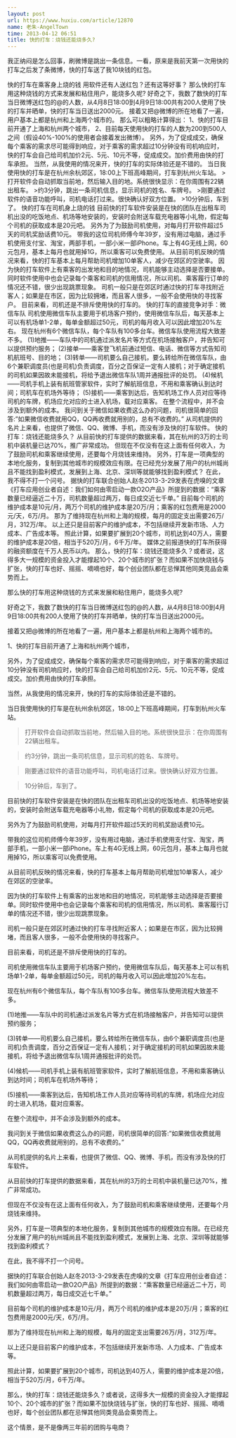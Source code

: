 ```yaml
---
layout: post
url: https://www.huxiu.com/article/12870
name: 老朱-AngelTown
time: 2013-04-12 06:51
title: 快的打车：烧钱还能烧多久?
---
```

我正纳闷是怎么回事，刷微博是跳出一条信息。一看，原来是我前天第一次用快的打车之后发了条微博，快的打车送了我10块钱的红包。

快的打车在乘客身上烧的钱 用软件还有人送红包？还有这等好事？ 那么快的打车用这种烧钱的方式来发展和粘住用户，能烧多久呢? 好奇之下，我数了数快的打车当日微博送红包的@的人数，从4月8日18:00到4月9日18:00共有200人使用了快的打车并晒单，快的打车当日送出2000元。 接着又把@微博的所在地看了一遍，用户基本上都是杭州和上海两个城市的。 那么可以粗略计算得出： 1、快的打车目前开通了上海和杭州两个城市， 2、目前每天使用快的打车的人数为200到500人之间（假设40%-100%的使用者会接着发出微博）。 另外，为了促成成交，确保每个乘客的需求尽可能得到响应，对于乘客的需求超过10分钟没有司机响应时，快的打车会自己给司机加价2元、5元、10元不等，促成成交。加价费用由快的打车承担。 当然，从我使用的情况来开，快的打车的实际体验还是不错的。 当日我使用快的打车是在杭州余杭郊区，18:00上下班高峰期间，打车到杭州火车站。 >打开软件会自动抓取当前地，然后输入目的地。系统很快显示：在你周围有22辆出租车。 >约3分钟，跳出一条司机信息，显示司机的姓名、车牌号。 >刚要通过软件的语音功能呼叫，司机电话打过来。很快确认好双方位置。 >10分钟后，车到了。 快的打车在司机身上烧的钱 目前快的打车软件安装是在快的团队在出租车司机出没的吃饭地点、机场等地安装的，安装时会附送车载充电器等小礼物，假定每个司机的获取成本是20元吧。 另外为了为鼓励司机使用，对每月打开软件超过5天的司机奖励话费10元。 带我的这位司机师傅今年39岁，没有用过电脑，通过手机使用支付宝、淘宝，两部手机，一部小米一部iPhone。车上有4G无线上网，60元包月，基本上每月也就用掉1G，所以乘客可以免费使用。 从目前司机反映的情况来看，快的打车基本上每月帮助司机增加10单客人，减少在郊区的空驶率。 因为快的打车软件上有乘客的出发地和目的地情况，司机能够主动选择是否要接单。同时软件使用中也会记录每个乘客和司机的信用情况，所以司机、乘客履行订单的情况还不错，很少出现跳票现象。 司机一般只是在郊区时通过快的打车寻找附近客人；如果是在市区，因为比较拥堵，而且客人很多，一般不会使用快的寻找客户。 目前来看，司机还是不排斥使用快的打车的。 快的打车的直接竞争对手：微信车队 司机使用微信车队主要用于机场客户预约，使用微信车队后，每天基本上可以有机场单1-2单，每单金额超过50元，司机的每月收入可以因此增加20%左右。 现在杭州有6个微信车队，每个车队有100多台车。微信车队使用流程大致差不多。 (1)地推——车队中的司机通过派发名片等方式在机场接触客户，并告知可以提供预约服务； (2)接单——乘客登飞机前通过短信、电话、微信等方式告知司机航班号、目的地； (3)转单——司机要么自己接机，要么转给所在微信车队，由6个兼职调度员(也是司机)负责调度，百分之百保证一定有人接机；对于确定接机的司机如果因故未能接机，将给予退出微信车队1周并通报批评的处罚。 (4)候机——司机手机上装有航班管家软件，实时了解航班信息，不用和乘客确认到达时间；司机车在机场外等待； (5)接机——乘客到达后，告知机场工作人员对应等待司机的车牌，机场应允对应的士进入机场，载对应乘客。 在整个流程中，并不会涉及到额外的成本。 我问到关于微信如果收费这么办的问题，司机很简单的回答:”如果微信收费就用QQ，QQ再收费就用别的，总有不收费的。” 从司机提供的名片上来看，也提供了微信、QQ、微博、手机，而没有涉及快的打车软件。 快的打车：烧钱还能烧多久？ 从目前快的打车提供的数据来看，其在杭州的3万的士司机中装机量已达70%，推广非常成功。 但现在不仅没有在这上面有任何收入，为了鼓励司机和乘客继续使用，还要每个月烧钱来维持。 另外，打车是一项典型的本地化服务，复制到其他城市的规模效应有限。在已经充分发展了用户的杭州城尚且不能找到盈利模式，发展到上海、北京、深圳等就能够找到盈利模式？ 在此，我不得不打一个问号。 据快的打车联合创始人赵冬2013-3-29发表在虎嗅的文章《打车应用创业者自述：我们如何由零启动一款O2O产品》所提到的数据：“乘客数量已经逼近二十万，司机数量超过两万，每日成交近七千单。” 目前每个司机的维护成本是10元/月，两万个司机的维护成本是20万/月；乘客的红包费用是2000元/天，6万/月。 那为了维持现在杭州和上海的规模，每月的固定支出需要26万/月，312万/年。 以上还只是目前客户的维护成本，不包括继续开发新市场、人力成本、广告成本等。 照此计算，如果要扩展到20个城市，司机达到40万人，需要的维护成本是20倍，相当于520万/月，6千万/年。 媒体之前报道快的打车所获得的融资额度在千万人民币以内。 那么，快的打车：烧钱还能烧多久？或者说，这得多大一规模的资金投入才能撑起10个、20个城市的扩张？而如果不加快烧钱与扩张，快的打车也好、摇摇、嘀嘀也好，每个创业团队都在忌惮其他同类竞品会乘势而上。

那么快的打车用这种烧钱的方式来发展和粘住用户，能烧多久呢?

好奇之下，我数了数快的打车当日微博送红包的@的人数，从4月8日18:00到4月9日18:00共有200人使用了快的打车并晒单，快的打车当日送出2000元。

接着又把@微博的所在地看了一遍，用户基本上都是杭州和上海两个城市的。

1、快的打车目前开通了上海和杭州两个城市，

另外，为了促成成交，确保每个乘客的需求尽可能得到响应，对于乘客的需求超过10分钟没有司机响应时，快的打车会自己给司机加价2元、5元、10元不等，促成成交。加价费用由快的打车承担。

当然，从我使用的情况来开，快的打车的实际体验还是不错的。

当日我使用快的打车是在杭州余杭郊区，18:00上下班高峰期间，打车到杭州火车站。

>打开软件会自动抓取当前地，然后输入目的地。系统很快显示：在你周围有22辆出租车。

>约3分钟，跳出一条司机信息，显示司机的姓名、车牌号。

>刚要通过软件的语音功能呼叫，司机电话打过来。很快确认好双方位置。

>10分钟后，车到了。

目前快的打车软件安装是在快的团队在出租车司机出没的吃饭地点、机场等地安装的，安装时会附送车载充电器等小礼物，假定每个司机的获取成本是20元吧。

另外为了为鼓励司机使用，对每月打开软件超过5天的司机奖励话费10元。

带我的这位司机师傅今年39岁，没有用过电脑，通过手机使用支付宝、淘宝，两部手机，一部小米一部iPhone。车上有4G无线上网，60元包月，基本上每月也就用掉1G，所以乘客可以免费使用。

从目前司机反映的情况来看，快的打车基本上每月帮助司机增加10单客人，减少在郊区的空驶率。

因为快的打车软件上有乘客的出发地和目的地情况，司机能够主动选择是否要接单。同时软件使用中也会记录每个乘客和司机的信用情况，所以司机、乘客履行订单的情况还不错，很少出现跳票现象。

司机一般只是在郊区时通过快的打车寻找附近客人；如果是在市区，因为比较拥堵，而且客人很多，一般不会使用快的寻找客户。

目前来看，司机还是不排斥使用快的打车的。

司机使用微信车队主要用于机场客户预约，使用微信车队后，每天基本上可以有机场单1-2单，每单金额超过50元，司机的每月收入可以因此增加20%左右。

现在杭州有6个微信车队，每个车队有100多台车。微信车队使用流程大致差不多。

(1)地推——车队中的司机通过派发名片等方式在机场接触客户，并告知可以提供预约服务；

(3)转单——司机要么自己接机，要么转给所在微信车队，由6个兼职调度员(也是司机)负责调度，百分之百保证一定有人接机；对于确定接机的司机如果因故未能接机，将给予退出微信车队1周并通报批评的处罚。

(4)候机——司机手机上装有航班管家软件，实时了解航班信息，不用和乘客确认到达时间；司机车在机场外等待；

(5)接机——乘客到达后，告知机场工作人员对应等待司机的车牌，机场应允对应的士进入机场，载对应乘客。

在整个流程中，并不会涉及到额外的成本。

我问到关于微信如果收费这么办的问题，司机很简单的回答:”如果微信收费就用QQ，QQ再收费就用别的，总有不收费的。”

从司机提供的名片上来看，也提供了微信、QQ、微博、手机，而没有涉及快的打车软件。

从目前快的打车提供的数据来看，其在杭州的3万的士司机中装机量已达70%，推广非常成功。

但现在不仅没有在这上面有任何收入，为了鼓励司机和乘客继续使用，还要每个月烧钱来维持。

另外，打车是一项典型的本地化服务，复制到其他城市的规模效应有限。在已经充分发展了用户的杭州城尚且不能找到盈利模式，发展到上海、北京、深圳等就能够找到盈利模式？

在此，我不得不打一个问号。

据快的打车联合创始人赵冬2013-3-29发表在虎嗅的文章《打车应用创业者自述：我们如何由零启动一款O2O产品》所提到的数据：“乘客数量已经逼近二十万，司机数量超过两万，每日成交近七千单。”

目前每个司机的维护成本是10元/月，两万个司机的维护成本是20万/月；乘客的红包费用是2000元/天，6万/月。

那为了维持现在杭州和上海的规模，每月的固定支出需要26万/月，312万/年。

以上还只是目前客户的维护成本，不包括继续开发新市场、人力成本、广告成本等。

照此计算，如果要扩展到20个城市，司机达到40万人，需要的维护成本是20倍，相当于520万/月，6千万/年。

那么，快的打车：烧钱还能烧多久？或者说，这得多大一规模的资金投入才能撑起10个、20个城市的扩张？而如果不加快烧钱与扩张，快的打车也好、摇摇、嘀嘀也好，每个创业团队都在忌惮其他同类竞品会乘势而上。

这个情景，是不是像两三年前的团购与电商？

